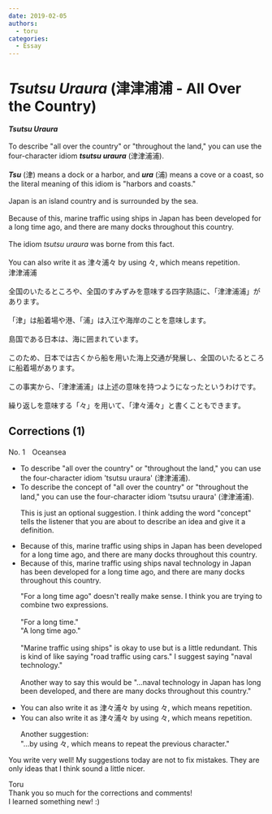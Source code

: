 ```yaml
---
date: 2019-02-05
authors:
  - toru
categories:
  - Essay
---
```


<h1 id="subject_show"><strong><em>Tsutsu Uraura</strong></em> (津津浦浦 - All Over the Country)</h1>
<div class="date" hidden>Feb 5, 2019 15:49</div>
<div id="post"><div id="body_show_ori">
<strong><em>Tsutsu Uraura</strong></em><br/><br/>To describe "all over the country" or "throughout the land," you can use the four-character idiom <strong><em>tsutsu uraura</em></strong> (津津浦浦).<br/><br/><strong><em>Tsu</em></strong> (津) means a dock or a harbor, and <strong><em>ura</em></strong> (浦) means a cove or a coast, so the literal meaning of this idiom is "harbors and coasts."<br/><br/>Japan is an island country and is surrounded by the sea.<br/><br/>Because of this, marine traffic using ships in Japan has been developed for a long time ago, and there are many docks throughout this country.<br/><br/>The idiom <em>tsutsu uraura</em> was borne from this fact.<br/><br/>You can also write it as 津々浦々 by using 々, which means repetition.
</div></div>

<!-- more -->

<div id="post_ja"><div id="body_show_mo">
津津浦浦<br/><br/>全国のいたるところや、全国のすみずみを意味する四字熟語に、「津津浦浦」があります。<br/><br/>「津」は船着場や港、「浦」は入江や海岸のことを意味します。<br/><br/>島国である日本は、海に囲まれています。<br/><br/>このため、日本では古くから船を用いた海上交通が発展し、全国のいたるところに船着場があります。<br/><br/>この事実から、「津津浦浦」は上述の意味を持つようになったというわけです。<br/><br/>繰り返しを意味する「々」を用いて、「津々浦々」と書くこともできます。
</div></div>

## Corrections (1)
<div id="block"><div class="first_name"> No. 1　<span class="just_name">Oceansea</span></div><div id="block2">
<ul class="correction_field">
<li class="incorrect">To describe "all over the country" or "throughout the land," you can use the four-character idiom 'tsutsu uraura' (津津浦浦).</li>
<li class="corrected correct">
To describe <span class="f_gray">the concept of</span> "all over the country" or "throughout the land," you can use the four-character idiom 'tsutsu uraura' (津津浦浦).
<p class="correction_comment">This is just an optional suggestion. I think adding the word "concept" tells the listener that you are about to describe an idea and give it a definition.</p>
</li>
</ul>
<ul class="correction_field">
<li class="incorrect">Because of this, marine traffic using ships in Japan has been developed for a long time ago, and there are many docks throughout this country.</li>
<li class="corrected correct">
Because of this, <span class="sline"><span class="f_gray">marine traffic using ships</span></span> <span class="f_blue">naval technology</span> in Japan has been developed for a long time <span class="sline"><span class="f_red">ago</span></span>, and there are many docks throughout this country.
<p class="correction_comment">"For a long time ago" doesn't really make sense. I think you are trying to combine two expressions.<br/><br/>"For a long time."<br/>"A long time ago."<br/><br/>"Marine traffic using ships" is okay to use but is a little redundant. This is kind of like saying "road traffic using cars." I suggest saying "naval technology."<br/><br/>Another way to say this would be "...naval technology in Japan has long been developed, and there are many docks throughout this country."</p>
</li>
</ul>
<ul class="correction_field">
<li class="incorrect">You can also write it as 津々浦々 by using 々, which means repetition.</li>
<li class="corrected correct">
You can also write it as 津々浦々 by using 々, which means repetition.
<p class="correction_comment">Another suggestion:<br/>"...by using 々, which means to repeat the previous character."</p>
</li>
</ul>
<p class="comment_small">
 You write very well! My suggestions today are not to fix mistakes. They are only ideas that I think sound a little nicer.
</p>

</div><div class="name"><span class="just_name">Toru</span><br>
Thank you so much for the corrections and comments!<br/>I learned something new! :)
</div>
</div>
